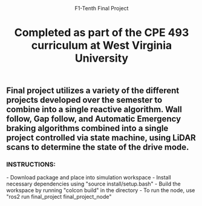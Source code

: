 <header>
F1-Tenth Final Project
<h1>Completed as part of the CPE 493 curriculum at West Virginia University</h1>
</header>

<p>
  <h2>Final project utilizes a variety of the different projects developed over the semester to combine into a single reactive algorithm. Wall follow, Gap follow, and Automatic Emergency braking
      algorithms combined into a single project controlled via state machine, using LiDAR scans to determine the state of the drive mode.
  </h2>  
  <h3>
    INSTRUCTIONS:
  </h3>
  <p>
    - Download package and place into simulation workspace
    - Install necessary dependencies using "source install/setup.bash"
    - Build the workspace by running "colcon build" in the directory
    - To run the node, use "ros2 run final_project final_project_node"
  </p>
</p>
